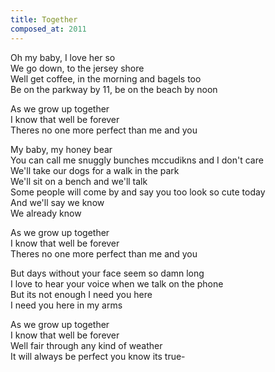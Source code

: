 ```yaml
---
title: Together
composed_at: 2011
---
```


Oh my baby, I love her so  
We go down, to the jersey shore  
Well get coffee, in the morning and bagels too  
Be on the parkway by 11, be on the beach by noon  

As we grow up together  
I know that well be forever  
Theres no one more perfect than me and you  

My baby, my honey bear  
You can call me snuggly bunches mccudikns and I don't care  
We'll take our dogs for a walk in the park  
We'll sit on a bench and we'll talk  
Some people will come by and say you too look so cute today  
And we'll say we know  
We already know  

As we grow up together  
I know that well be forever  
Theres no one more perfect than me and you  

But days without your face seem so damn long  
I love to hear your voice when we talk on the phone  
But its not enough I need you here  
I need you here in my arms  

As we grow up together  
I know that well be forever  
Well fair through any kind of weather  
It will always be perfect you know its true-  

